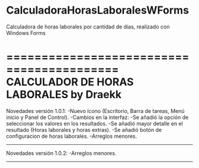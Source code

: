 # CalculadoraHorasLaboralesWForms
Calculadora de horas laborales por cantidad de dias, realizado con Windows Forms

==========================================
CALCULADOR DE HORAS LABORALES by Draekk
==========================================

Novedades versión 1.0.1:
-Nuevo ícono (Escritorio, Barra de tareas, Menú inicio y Panel de Control).
-Cambios en la interfaz:
	-Se añadió la opción de seleccionar los valores en los resultados.
	-Se añadió mayor detalle en el resultado (Horas laborales y horas extras).
	-Se añadió botón de configuracion de horas laborales.
-Arreglos menores.
******************************************

Novedades versión 1.0.2:
-Arreglos menores.
******************************************
